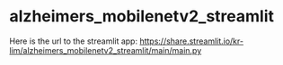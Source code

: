 # alzheimers_mobilenetv2_streamlit

Here is the url to the streamlit app: https://share.streamlit.io/kr-lim/alzheimers_mobilenetv2_streamlit/main/main.py
